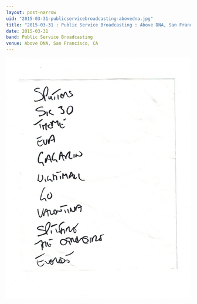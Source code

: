 ```yaml
---
layout: post-narrow
uid: "2015-03-31-publicservicebroadcasting-abovedna.jpg"
title: "2015-03-31 : Public Service Broadcasting : Above DNA, San Francisco, CA"
date: 2015-03-31
band: Public Service Broadcasting
venue: Above DNA, San Francisco, CA
---
```


<div class="showcase">
  <img src="/img/2015/03/20150331-PublicServiceBroadcasting-AboveDNA.jpg" alt="2015-03-31-publicservicebroadcasting-abovedna.jpg">
</div>
